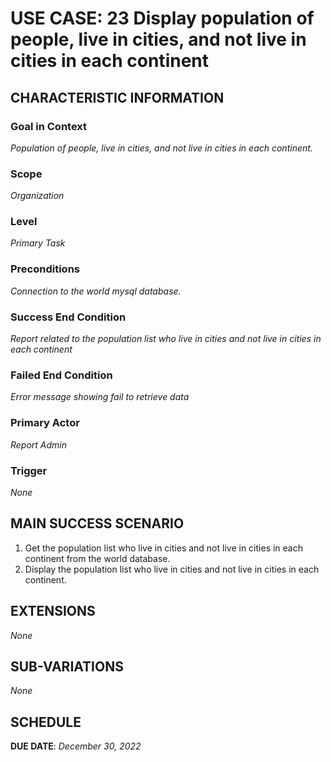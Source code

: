 # USE CASE: 23 Display population of people, live in cities, and not live in cities in each continent

## CHARACTERISTIC INFORMATION

### Goal in Context

*Population of people, live in cities, and not live in cities in each continent.*

### Scope

*Organization*

### Level

*Primary Task*

### Preconditions

*Connection to the world mysql database.*

### Success End Condition

*Report related to the population list who live in cities and not live in cities in each continent*

### Failed End Condition

*Error message showing fail to retrieve data*

### Primary Actor

*Report Admin*

### Trigger

*None*

## MAIN SUCCESS SCENARIO

1. Get the population list who live in cities and not live in cities in each continent from the world database.
2. Display the population list who live in cities and not live in cities in each continent.

## EXTENSIONS

*None*

## SUB-VARIATIONS

*None*

## SCHEDULE

**DUE DATE**: *December 30, 2022*
